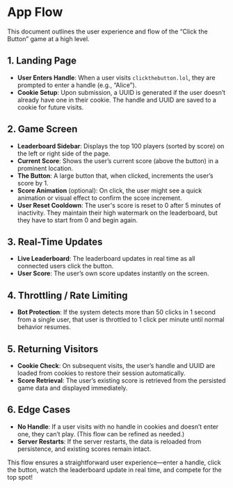 # App Flow

This document outlines the user experience and flow of the “Click the Button” game at a high level.

## 1. Landing Page

- **User Enters Handle**: When a user visits `clickthebutton.lol`, they are prompted to enter a handle (e.g., “Alice”).
- **Cookie Setup**: Upon submission, a UUID is generated if the user doesn’t already have one in their cookie. The handle and UUID are saved to a cookie for future visits.

## 2. Game Screen

- **Leaderboard Sidebar**: Displays the top 100 players (sorted by score) on the left or right side of the page.
- **Current Score**: Shows the user’s current score (above the button) in a prominent location.
- **The Button**: A large button that, when clicked, increments the user’s score by 1.
- **Score Animation** (optional): On click, the user might see a quick animation or visual effect to confirm the score increment.
- **User Reset Cooldown**: The user's score is reset to 0 after 5 minutes of inactivity. They maintain their high watermark on the leaderboard, but they have to start from 0 and begin again.

## 3. Real-Time Updates

- **Live Leaderboard**: The leaderboard updates in real time as all connected users click the button.
- **User Score**: The user’s own score updates instantly on the screen.

## 4. Throttling / Rate Limiting

- **Bot Protection**: If the system detects more than 50 clicks in 1 second from a single user, that user is throttled to 1 click per minute until normal behavior resumes.

## 5. Returning Visitors

- **Cookie Check**: On subsequent visits, the user’s handle and UUID are loaded from cookies to restore their session automatically.
- **Score Retrieval**: The user’s existing score is retrieved from the persisted game data and displayed immediately.

## 6. Edge Cases

- **No Handle**: If a user visits with no handle in cookies and doesn’t enter one, they can’t play. (This flow can be refined as needed.)
- **Server Restarts**: If the server restarts, the data is reloaded from persistence, and existing scores remain intact.

This flow ensures a straightforward user experience—enter a handle, click the button, watch the leaderboard update in real time, and compete for the top spot!
